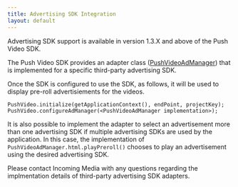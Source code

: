 ```yaml
---
title: Advertising SDK Integration
layout: default 
---
```


Advertising SDK support is available in version 1.3.X and above of the Push Video SDK.

The Push Video SDK provides an adapter class ([PushVideoAdManager](http://incoming-inc.github.io/android-template-app/apidocs-1.3/com/incoming/pvnsdk/PushVideoAdManager.html)) that is implemented for a specific third-party advertising SDK. 

Once the SDK is configured to use the SDK, as follows, it will be used to display pre-roll advertisiements for the videos.

    PushVideo.initialize(getApplicationContext(), endPoint, projectKey);
    PushVideo.configureAdManager(<PushVideoAdManager implementation>);

It is also possible to implement the adapter to select an advertisement more than one advertising SDK if multiple advertising SDKs are used by the application. In this case, the implementation of 
`PushVideoAdManager.html.playPreroll()` chooses to play an advertisement using the desired advertising SDK.


Please contact Incoming Media with any questions regarding the implmentation details of third-party advertising SDK adapters.



